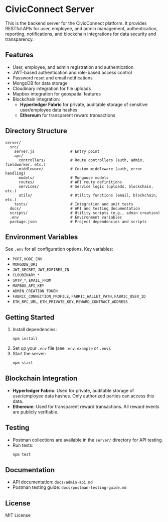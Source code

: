 # CivicConnect Server

This is the backend server for the CivicConnect platform. It provides RESTful APIs for user, employee, and admin management, authentication, reporting, notifications, and blockchain integrations for data security and transparency.

## Features
- User, employee, and admin registration and authentication
- JWT-based authentication and role-based access control
- Password reset and email notifications
- MongoDB for data storage
- Cloudinary integration for file uploads
- Mapbox integration for geospatial features
- Blockchain integration:
  - **Hyperledger Fabric** for private, auditable storage of sensitive user/employee data hashes
  - **Ethereum** for transparent reward transactions

## Directory Structure
```
server/
  src/
    server.js                # Entry point
    api/
      controllers/           # Route controllers (auth, admin, fieldworker, etc.)
      middleware/            # Custom middleware (auth, error handling)
      models/                # Mongoose models
      routes/                # API route definitions
      services/              # Service logic (uploads, blockchain, etc.)
      utils/                 # Utility functions (email, blockchain, etc.)
    tests/                   # Integration and unit tests
  docs/                      # API and testing documentation
  scripts/                   # Utility scripts (e.g., admin creation)
  .env                       # Environment variables
  package.json               # Project dependencies and scripts
```

## Environment Variables
See `.env` for all configuration options. Key variables:
- `PORT`, `NODE_ENV`
- `MONGODB_URI`
- `JWT_SECRET`, `JWT_EXPIRES_IN`
- `CLOUDINARY_*`
- `SMTP_*`, `EMAIL_FROM`
- `MAPBOX_API_KEY`
- `ADMIN_CREATION_TOKEN`
- `FABRIC_CONNECTION_PROFILE`, `FABRIC_WALLET_PATH`, `FABRIC_USER_ID`
- `ETH_RPC_URL`, `ETH_PRIVATE_KEY`, `REWARD_CONTRACT_ADDRESS`

## Getting Started
1. Install dependencies:
   ```sh
   npm install
   ```
2. Set up your `.env` file (see `.env.example` or `.env`).
3. Start the server:
   ```sh
   npm start
   ```

## Blockchain Integration
- **Hyperledger Fabric**: Used for private, auditable storage of user/employee data hashes. Only authorized parties can access this data.
- **Ethereum**: Used for transparent reward transactions. All reward events are publicly verifiable.

## Testing
- Postman collections are available in the `server/` directory for API testing.
- Run tests:
  ```sh
  npm test
  ```

## Documentation
- API documentation: `docs/admin-api.md`
- Postman testing guide: `docs/postman-testing-guide.md`

## License
MIT License
